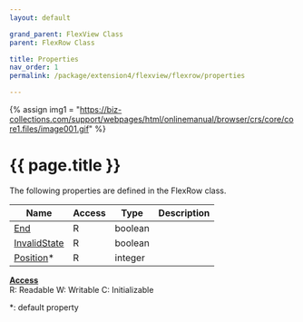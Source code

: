 ```yaml
---
layout: default

grand_parent: FlexView Class
parent: FlexRow Class

title: Properties
nav_order: 1
permalink: /package/extension4/flexview/flexrow/properties

---
```

{% assign img1 = "https://biz-collections.com/support/webpages/html/onlinemanual/browser/crs/core/core1.files/image001.gif" %}


# {{ page.title }}

The following properties are defined in the FlexRow class.

|Name       | Access | Type   | Description |
|----------	|--------|--------|-------------|
|[End](/package/extension4/flexview/flexrow/properties/end) | R | boolean | |
|[InvalidState](/package/extension4/flexview/flexrow/properties/invalidstate) | R | boolean | |
|[Position](/package/extension4/flexview/flexrow/properties/position)* | R | integer | |

<u><b>Access</b></u><br>
R: Readable
W: Writable
C: Initializable

*: default property